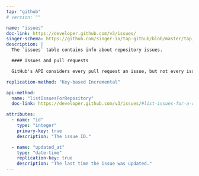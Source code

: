 ```yaml
---
tap: "github"
# version: ""

name: "issues"
doc-link: https://developer.github.com/v3/issues/
singer-schema: https://github.com/singer-io/tap-github/blob/master/tap_github/issues.json
description: |
  The `issues` table contains info about repository issues.

  #### Issues and pull requests

  GitHub's API considers every pull request an issue, but not every issue may be a pull request. Therefore, this table may contain both issues and pull requests.

replication-method: "Key-based Incremental"

api-method:
  name: "listIssuesForRepository"
  doc-link: https://developer.github.com/v3/issues/#list-issues-for-a-repository

attributes:
  - name: "id"
    type: "integer"
    primary-key: true
    description: "The issue ID."

  - name: "updated_at"
    type: "date-time"
    replication-key: true
    description: "The last time the issue was updated."
---
```

